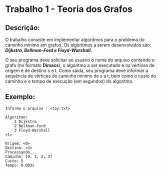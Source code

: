 # Trabalho 1 - Teoria dos Grafos

## Descrição:
O trabalho consiste em implementar algoritmos para o problema do caminho mínimo em grafos. Os algoritmos a serem desenvolvidos são: _**Dijkstra, Bellman-Ford e Floyd-Warshall.**_

O seu programa deve solicitar ao usuário o nome do arquivo contendo o grafo (no formato **Dimacs**), o algoritmo a ser executado e os vértices de origem e de destino s e t. Como
saída, seu programa deve informar a sequência de vértices do caminho mínimo de s a t, bem como o custo do caminho e o tempo de execução (em segundos) do algoritmo.

## Exemplo:
  ```
  Informe o arquivo : <toy.txt>

  Algoritmo:
      1 Dijkstra
      2 Bellman-Ford
      3 Floyd-Warshall
  <1>

  Origem: <0>
  Destino: <3>
  Processando...
  Caminho: [0, 1, 2, 3]
  Custo: 5
  Tempo: 0.003s
  ```